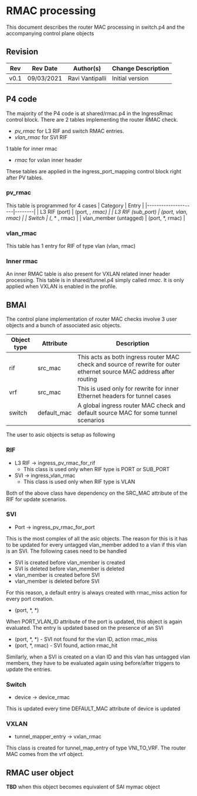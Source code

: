 # RMAC processing
This document describes the router MAC processing in switch.p4 and the accompanying control plane objects

## Revision
| Rev  | Rev Date   | Author(s)          | Change Description |
|------|------------|--------------------|--------------------|
| v0.1 | 09/03/2021 | Ravi Vantipalli    | Initial version    |

## P4 code
The majority of the P4 code is at shared/rmac.p4 in the IngressRmac control block.
There are 2 tables implementing the router RMAC check.
- *pv_rmac* for L3 RIF and switch RMAC entries.
- *vlan_rmac* for SVI RIF

1 table for inner rmac
- *rmac* for vxlan inner header

These tables are applied in the ingress_port_mapping control block right after PV tables.

### pv_rmac
This table is programmed for 4 cases
| Category            | Entry |
|---------------------|--------|
| L3 RIF (port)       | (port, *, rmac) |
| L3 RIF (sub_port)   | (port, vlan, rmac) |
| Switch              | (*, * , rmac)   |
| vlan_member (untagged) | (port, *, rmac) |

### vlan_rmac
This table has 1 entry for RIF of type vlan (vlan, rmac)

### Inner rmac
An inner RMAC table is also present for VXLAN related inner header processing. This table is in shared/tunnel.p4 simply called *rmac*. It is only applied when VXLAN is enabled in the profile.


## BMAI
The control plane implementation of router MAC checks involve 3 user objects and a bunch of associated asic objects.

| Object type | Attribute | Description |
|-------------|-----------|-------------|
| rif         | src_mac   | This acts as both ingress router MAC check and source of rewrite for outer ethernet source MAC address after routing |
| vrf         | src_mac   | This is used only for rewrite for inner Ethernet headers for tunnel cases |
| switch      | default_mac | A global ingress router MAC check and default source MAC for some tunnel scenarios |

The user to asic objects is setup as following

### RIF
- L3 RIF -> ingress_pv_rmac_for_rif
  - This class is used only when RIF type is PORT or SUB_PORT
- SVI -> ingress_vlan_rmac
  - This class is used only when RIF type is VLAN

Both of the above class have dependency on the SRC_MAC attribute of the RIF for update scenarios.

### SVI
- Port -> ingress_pv_rmac_for_port

This is the most complex of all the asic objects. The reason for this is it has to be updated for every untagged vlan_member added to a vlan if this vlan is an SVI. The following cases need to be handled
- SVI is created before vlan_member is created
- SVI is deleted before vlan_member is deleted
- vlan_member is created before SVI
- vlan_member is deleted before SVI

For this reason, a default entry is always created with rmac_miss action for every port creation.
 - (port, *, *)

When PORT_VLAN_ID attribute of the port is updated, this object is again evaluated. The entry is updated based on the presence of an SVI
- (port, *, *) - SVI not found for the vlan ID, action rmac_miss
- (port, *, rmac) - SVI found, action rmac_hit

Similarly, when a SVI is created on a vlan ID and this vlan has untagged vlan members, they have to be evaluated again using before/after triggers to update the entries.

### Switch
- device -> device_rmac

This is updated every time DEFAULT_MAC attribute of device is updated

### VXLAN
 - tunnel_mapper_entry -> vxlan_rmac

This class is created for tunnel_map_entry of type VNI_TO_VRF. The router MAC comes from the vrf object.

## RMAC user object
**TBD** when this object becomes equivalent of SAI mymac object
